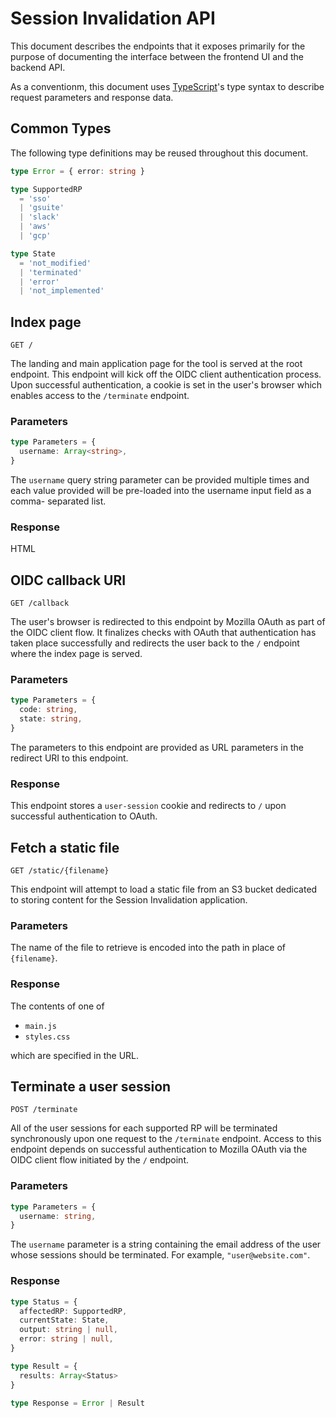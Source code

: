 # Session Invalidation API

This document describes the endpoints that it exposes primarily for
the purpose of documenting the interface between the frontend UI and the
backend API.

As a conventionm, this document uses
[TypeScript](https://www.typescriptlang.org/docs/handbook/advanced-types.html)'s
type syntax to describe request parameters and response data.

## Common Types

The following type definitions may be reused throughout this document.

```typescript
type Error = { error: string }

type SupportedRP
  = 'sso'
  | 'gsuite'
  | 'slack'
  | 'aws'
  | 'gcp'

type State
  = 'not_modified'
  | 'terminated'
  | 'error'
  | 'not_implemented'
```

## Index page

```
GET /
```

The landing and main application page for the tool is served at the
root endpoint.  This endpoint will kick off the OIDC client authentication
process.  Upon successful authentication, a cookie is set in the user's
browser which enables access to the `/terminate` endpoint.

### Parameters

```typescript
type Parameters = {
  username: Array<string>,
}
```

The `username` query string parameter can be provided multiple times and each
value provided will be pre-loaded into the username input field as a comma-
separated list.

### Response

HTML

## OIDC callback URI

```
GET /callback
```

The user's browser is redirected to this endpoint by Mozilla OAuth as part
of the OIDC client flow.  It finalizes checks with OAuth that authentication
has taken place successfully and redirects the user back to the `/` endpoint
where the index page is served.

### Parameters

```typescript
type Parameters = {
  code: string,
  state: string,
}
```

The parameters to this endpoint are provided as URL parameters in the
redirect URI to this endpoint.

### Response

This endpoint stores a `user-session` cookie and redirects to `/` upon
successful authentication to OAuth.

## Fetch a static file

```
GET /static/{filename}
```

This endpoint will attempt to load a static file from an S3 bucket dedicated
to storing content for the Session Invalidation application.


### Parameters

The name of the file to retrieve is encoded into the path in place of
`{filename}`.

### Response

The contents of one of

* `main.js`
* `styles.css`

which are specified in the URL.

## Terminate a user session

```
POST /terminate
```

All of the user sessions for each supported RP will be terminated
synchronously upon one request to the `/terminate` endpoint.  Access to this
endpoint depends on successful authentication to Mozilla OAuth via the
OIDC client flow initiated by the `/` endpoint.

### Parameters

```typescript
type Parameters = {
  username: string,
}
```

The `username` parameter is a string containing the email address of the user
whose sessions should be terminated.  For example, `"user@website.com"`.

### Response

```typescript
type Status = {
  affectedRP: SupportedRP,
  currentState: State,
  output: string | null,
  error: string | null,
}

type Result = {
  results: Array<Status>
}

type Response = Error | Result
```
